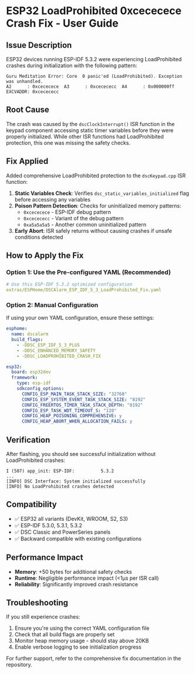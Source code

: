 # ESP32 LoadProhibited 0xcececece Crash Fix - User Guide

## Issue Description
ESP32 devices running ESP-IDF 5.3.2 were experiencing LoadProhibited crashes during initialization with the following pattern:
```
Guru Meditation Error: Core  0 panic'ed (LoadProhibited). Exception was unhandled.
A2      : 0xcececece  A3      : 0xcecececc  A4      : 0x000000ff  
EXCVADDR: 0xcecececc
```

## Root Cause
The crash was caused by the `dscClockInterrupt()` ISR function in the keypad component accessing static timer variables before they were properly initialized. While other ISR functions had LoadProhibited protection, this one was missing the safety checks.

## Fix Applied
Added comprehensive LoadProhibited protection to the `dscKeypad.cpp` ISR function:

1. **Static Variables Check**: Verifies `dsc_static_variables_initialized` flag before accessing any variables
2. **Poison Pattern Detection**: Checks for uninitialized memory patterns:
   - `0xcececece` - ESP-IDF debug pattern
   - `0xcecececc` - Variant of the debug pattern  
   - `0xa5a5a5a5` - Another common uninitialized pattern
3. **Early Abort**: ISR safely returns without causing crashes if unsafe conditions detected

## How to Apply the Fix

### Option 1: Use the Pre-configured YAML (Recommended)
```yaml
# Use this ESP-IDF 5.3.2 optimized configuration
extras/ESPHome/DSCAlarm_ESP_IDF_5_3_LoadProhibited_Fix.yaml
```

### Option 2: Manual Configuration
If using your own YAML configuration, ensure these settings:

```yaml
esphome:
  name: dscalarm
  build_flags:
    - -DDSC_ESP_IDF_5_3_PLUS
    - -DDSC_ENHANCED_MEMORY_SAFETY
    - -DDSC_LOADPROHIBITED_CRASH_FIX

esp32:
  board: esp32dev
  framework:
    type: esp-idf
    sdkconfig_options:
      CONFIG_ESP_MAIN_TASK_STACK_SIZE: "32768"
      CONFIG_ESP_SYSTEM_EVENT_TASK_STACK_SIZE: "8192"
      CONFIG_FREERTOS_TIMER_TASK_STACK_DEPTH: "8192"
      CONFIG_ESP_TASK_WDT_TIMEOUT_S: "120"
      CONFIG_HEAP_POISONING_COMPREHENSIVE: y
      CONFIG_HEAP_ABORT_WHEN_ALLOCATION_FAILS: y
```

## Verification
After flashing, you should see successful initialization without LoadProhibited crashes:
```
I (507) app_init: ESP-IDF:          5.3.2
...
[INFO] DSC Interface: System initialized successfully
[INFO] No LoadProhibited crashes detected
```

## Compatibility
- ✅ ESP32 all variants (DevKit, WROOM, S2, S3)
- ✅ ESP-IDF 5.3.0, 5.3.1, 5.3.2
- ✅ DSC Classic and PowerSeries panels
- ✅ Backward compatible with existing configurations

## Performance Impact
- **Memory**: +50 bytes for additional safety checks
- **Runtime**: Negligible performance impact (<1μs per ISR call)
- **Reliability**: Significantly improved crash resistance

## Troubleshooting
If you still experience crashes:
1. Ensure you're using the correct YAML configuration file
2. Check that all build flags are properly set
3. Monitor heap memory usage - should stay above 20KB
4. Enable verbose logging to see initialization progress

For further support, refer to the comprehensive fix documentation in the repository.